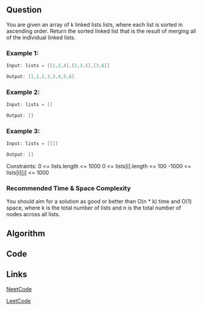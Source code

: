 ## Question
You are given an array of k linked lists lists, where each list is sorted in ascending order.
Return the sorted linked list that is the result of merging all of the individual linked lists.
### Example 1:


```java
Input: lists = [[1,2,4],[1,3,5],[3,6]]

Output: [1,1,2,3,3,4,5,6]

```
### Example 2:


```java
Input: lists = []

Output: []

```
### Example 3:


```java
Input: lists = [[]]

Output: []

```
Constraints:
0 <= lists.length <= 1000
0 <= lists[i].length <= 100
-1000 <= lists[i][j] <= 1000


### Recommended Time & Space Complexity

You should aim for a solution as good or better than O(n * k) time and O(1) space, where k is the total number of lists and n is the total number of nodes across all lists.





## Algorithm

## Code

## Links

[NeetCode](https://neetcode.io/problems/merge-k-sorted-linked-lists)

[LeetCode](https://leetcode.com/problems/merge-k-sorted-linked-lists)
